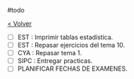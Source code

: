#todo

[< Volver](Tareas)
- [ ] EST : Imprimir tablas estadística.
- [ ] EST : Repasar ejercicios del tema 10. 
- [ ] CYA : Repasar tema 1.
- [ ] SIPC : Entregar practicas.
- [ ] PLANIFICAR FECHAS DE EXAMENES.